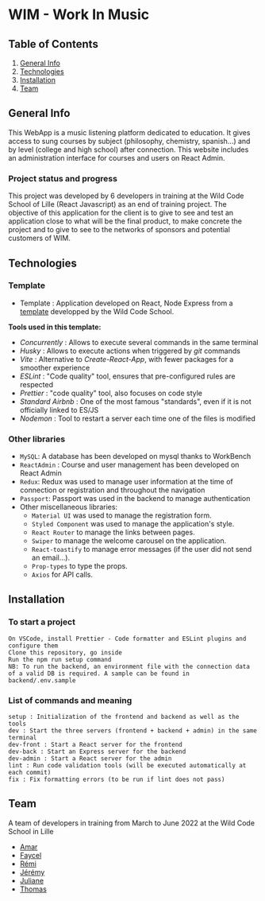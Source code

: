 # WIM - Work In Music

## Table of Contents

1. [General Info](#general-info)
2. [Technologies](#technologies)
3. [Installation](#installation)
4. [Team](#team)

## General Info

This WebApp is a music listening platform dedicated to education. It gives access to sung courses by subject (philosophy, chemistry, spanish...) and by level (college and high school) after connection.
This website includes an administration interface for courses and users on React Admin.

### Project status and progress

This project was developed by 6 developers in training at the Wild Code School of Lille (React Javascript) as an end of training project.
The objective of this application for the client is to give to see and test an application close to what will be the final product, to make concrete the project and to give to see to the networks of sponsors and potential customers of WIM.

## Technologies

### Template

- Template : Application developed on React, Node Express from a [template](https://github.com/WildCodeSchool/js-template-fullstack) developped by the Wild Code School.

**Tools used in this template:**

- _Concurrently_ : Allows to execute several commands in the same terminal
- _Husky_ : Allows to execute actions when triggered by _git_ commands
- _Vite_ : Alternative to _Create-React-App_, with fewer packages for a smoother experience
- _ESLint_ : "Code quality" tool, ensures that pre-configured rules are respected
- _Prettier_ : "code quality" tool, also focuses on code style
- _Standard Airbnb_ : One of the most famous "standards", even if it is not officially linked to ES/JS
- _Nodemon_ : Tool to restart a server each time one of the files is modified

### Other libraries

- `MySQL`: A database has been developed on mysql thanks to WorkBench
- `ReactAdmin` : Course and user management has been developed on React Admin
- `Redux`: Redux was used to manage user information at the time of connection or registration and throughout the navigation
- `Passport`: Passport was used in the backend to manage authentication
- Other miscellaneous libraries:
  - `Material UI` was used to manage the registration form.
  - `Styled Component` was used to manage the application's style.
  - `React Router` to manage the links between pages.
  - `Swiper` to manage the welcome carousel on the application.
  - `React-toastify` to manage error messages (if the user did not send an email...).
  - `Prop-types` to type the props.
  - `Axios` for API calls.

## Installation

### To start a project

    On VSCode, install Prettier - Code formatter and ESLint plugins and configure them
    Clone this repository, go inside
    Run the npm run setup command
    NB: To run the backend, an environment file with the connection data of a valid DB is required. A sample can be found in backend/.env.sample

### List of commands and meaning

    setup : Initialization of the frontend and backend as well as the tools
    dev : Start the three servers (frontend + backend + admin) in the same terminal
    dev-front : Start a React server for the frontend
    dev-back : Start an Express server for the backend
    dev-admin : Start a React server for the admin
    lint : Run code validation tools (will be executed automatically at each commit)
    fix : Fix formatting errors (to be run if lint does not pass)

## Team

A team of developers in training from March to June 2022 at the Wild Code School in Lille

- [Amar](https://github.com/Dash293)
- [Faycel](https://github.com/n-faycel)
- [Rémi](https://github.com/remi59800)
- [Jérémy](https://github.com/jeremyjorand)
- [Juliane](https://github.com/ilalande)
- [Thomas](https://github.com/ThomasDCW)
